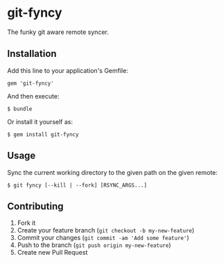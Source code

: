 # git-fyncy

The funky git aware remote syncer.

## Installation

Add this line to your application's Gemfile:

    gem 'git-fyncy'

And then execute:

    $ bundle

Or install it yourself as:

    $ gem install git-fyncy

## Usage

Sync the current working directory to the given path on the given remote:

    $ git fyncy [--kill | --fork] [RSYNC_ARGS...]

## Contributing

1. Fork it
2. Create your feature branch (`git checkout -b my-new-feature`)
3. Commit your changes (`git commit -am 'Add some feature'`)
4. Push to the branch (`git push origin my-new-feature`)
5. Create new Pull Request
